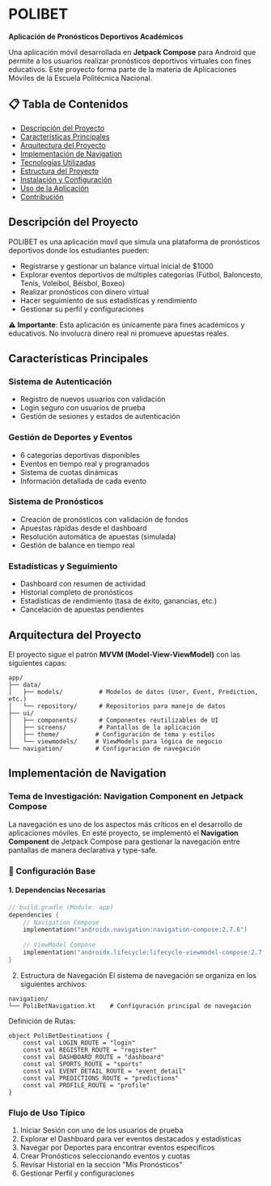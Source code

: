 # POLIBET

**Aplicación de Pronósticos Deportivos Académicos**

Una aplicación móvil desarrollada en **Jetpack Compose** para Android que permite a los usuarios realizar pronósticos deportivos virtuales con fines educativos. Este proyecto forma parte de la materia de Aplicaciones Móviles de la Escuela Politécnica Nacional.

## 📋 Tabla de Contenidos

- [Descripción del Proyecto](#descripción-del-proyecto)
- [Características Principales](#características-principales)
- [Arquitectura del Proyecto](#arquitectura-del-proyecto)
- [Implementación de Navigation](#implementación-de-navigation)
- [Tecnologías Utilizadas](#tecnologías-utilizadas)
- [Estructura del Proyecto](#estructura-del-proyecto)
- [Instalación y Configuración](#instalación-y-configuración)
- [Uso de la Aplicación](#uso-de-la-aplicación)
- [Contribución](#contribución)

## Descripción del Proyecto

POLIBET es una aplicación movil que simula una plataforma de pronósticos deportivos donde los estudiantes pueden:

- Registrarse y gestionar un balance virtual inicial de $1000
- Explorar eventos deportivos de múltiples categorías (Fútbol, Baloncesto, Tenis, Voleibol, Béisbol, Boxeo)
- Realizar pronósticos con dinero virtual
- Hacer seguimiento de sus estadísticas y rendimiento
- Gestionar su perfil y configuraciones

**⚠️ Importante**: Esta aplicación es únicamente para fines académicos y educativos. No involucra dinero real ni promueve apuestas reales.

##  Características Principales

###  Sistema de Autenticación
- Registro de nuevos usuarios con validación
- Login seguro con usuarios de prueba
- Gestión de sesiones y estados de autenticación

###  Gestión de Deportes y Eventos
- 6 categorías deportivas disponibles
- Eventos en tiempo real y programados
- Sistema de cuotas dinámicas
- Información detallada de cada evento

###  Sistema de Pronósticos
- Creación de pronósticos con validación de fondos
- Apuestas rápidas desde el dashboard
- Resolución automática de apuestas (simulada)
- Gestión de balance en tiempo real

###  Estadísticas y Seguimiento
- Dashboard con resumen de actividad
- Historial completo de pronósticos
- Estadísticas de rendimiento (tasa de éxito, ganancias, etc.)
- Cancelación de apuestas pendientes

##  Arquitectura del Proyecto

El proyecto sigue el patrón **MVVM (Model-View-ViewModel)** con las siguientes capas:

```
app/
├── data/
│   ├── models/          # Modelos de datos (User, Event, Prediction, etc.)
│   └── repository/      # Repositorios para manejo de datos
├── ui/
│   ├── components/      # Componentes reutilizables de UI
│   ├── screens/         # Pantallas de la aplicación
│   ├── theme/          # Configuración de tema y estilos
│   └── viewmodels/     # ViewModels para lógica de negocio
└── navigation/         # Configuración de navegación
```

##  Implementación de Navigation

### Tema de Investigación: Navigation Component en Jetpack Compose

La navegación es uno de los aspectos más críticos en el desarrollo de aplicaciones móviles. En este proyecto, se implementó el **Navigation Component** de Jetpack Compose para gestionar la navegación entre pantallas de manera declarativa y type-safe.

### 🔧 Configuración Base

#### 1. Dependencias Necesarias

```kotlin
// build.gradle (Module: app)
dependencies {
    // Navigation Compose
    implementation("androidx.navigation:navigation-compose:2.7.6")
    
    // ViewModel Compose
    implementation("androidx.lifecycle:lifecycle-viewmodel-compose:2.7.0")
}
```
2. Estructura de Navegación
El sistema de navegación se organiza en los siguientes archivos:
```
navigation/
└── PoliBetNavigation.kt    # Configuración principal de navegación
```

Definición de Rutas:
```
object PoliBetDestinations {
    const val LOGIN_ROUTE = "login"
    const val REGISTER_ROUTE = "register"
    const val DASHBOARD_ROUTE = "dashboard"
    const val SPORTS_ROUTE = "sports"
    const val EVENT_DETAIL_ROUTE = "event_detail"
    const val PREDICTIONS_ROUTE = "predictions"
    const val PROFILE_ROUTE = "profile"
}
```
### Flujo de Uso Típico

1. Iniciar Sesión con uno de los usuarios de prueba
2. Explorar el Dashboard para ver eventos destacados y estadísticas
3. Navegar por Deportes para encontrar eventos específicos
4. Crear Pronósticos seleccionando eventos y cuotas
5. Revisar Historial en la sección "Mis Pronósticos"
6. Gestionar Perfil y configuraciones
